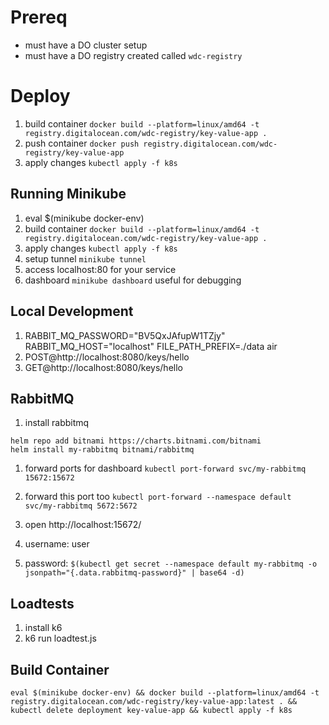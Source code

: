 # Prereq

- must have a DO cluster setup
- must have a DO registry created called `wdc-registry`

# Deploy

1. build container `docker build --platform=linux/amd64 -t registry.digitalocean.com/wdc-registry/key-value-app .`
2. push container `docker push registry.digitalocean.com/wdc-registry/key-value-app`
3. apply changes `kubectl apply -f k8s`

## Running Minikube

1. eval $(minikube docker-env)
1. build container `docker build --platform=linux/amd64 -t registry.digitalocean.com/wdc-registry/key-value-app .`
1. apply changes `kubectl apply -f k8s`
1. setup tunnel `minikube tunnel`
1. access localhost:80 for your service
1. dashboard `minikube dashboard` useful for debugging

## Local Development

1. RABBIT_MQ_PASSWORD="BV5QxJAfupW1TZjy" RABBIT_MQ_HOST="localhost" FILE_PATH_PREFIX=./data air
2. POST@http://localhost:8080/keys/hello
3. GET@http://localhost:8080/keys/hello

## RabbitMQ

1. install rabbitmq

```
helm repo add bitnami https://charts.bitnami.com/bitnami
helm install my-rabbitmq bitnami/rabbitmq
```

1. forward ports for dashboard `kubectl port-forward svc/my-rabbitmq 15672:15672`
1. forward this port too `kubectl port-forward --namespace default svc/my-rabbitmq 5672:5672`
1. open http://localhost:15672/

1. username: user
1. password: `$(kubectl get secret --namespace default my-rabbitmq -o jsonpath="{.data.rabbitmq-password}" | base64 -d)`

## Loadtests

1. install k6
2. k6 run loadtest.js

## Build Container

`eval $(minikube docker-env) && docker build --platform=linux/amd64 -t registry.digitalocean.com/wdc-registry/key-value-app:latest . && kubectl delete deployment key-value-app && kubectl apply -f k8s`
